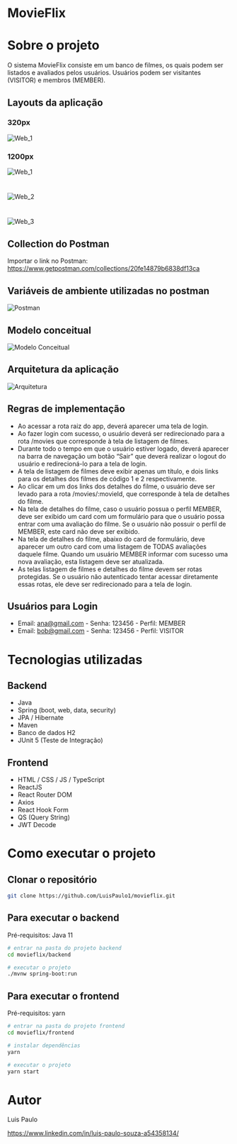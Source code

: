# MovieFlix

# Sobre o projeto

O sistema MovieFlix consiste em um banco de filmes, os quais podem ser listados e avaliados pelos usuários. Usuários podem ser visitantes (VISITOR) e membros (MEMBER).

## Layouts da aplicação

### 320px
![Web_1](https://github.com/LuisPaulo1/assets/blob/master/movieflix/320px.png)

### 1200px
![Web_1](https://github.com/LuisPaulo1/assets/blob/master/movieflix/home.png)
#
![Web_2](https://github.com/LuisPaulo1/assets/blob/master/movieflix/listagem-filmes.png)
#
![Web_3](https://github.com/LuisPaulo1/assets/blob/master/movieflix/detalhes-filme.png)

## Collection do Postman
Importar o link no Postman: https://www.getpostman.com/collections/20fe14879b6838df13ca

## Variáveis de ambiente utilizadas no postman
![Postman](https://github.com/LuisPaulo1/assets/blob/master/movieflix/vari%C3%A1veis-ambiente.png)

## Modelo conceitual
![Modelo Conceitual](https://github.com/LuisPaulo1/assets/blob/master/movieflix/diagrama-classes.png)

## Arquitetura da aplicação
![Arquitetura](https://github.com/LuisPaulo1/assets/blob/master/movieflix/arquitetura.png)

## Regras de implementação
- Ao acessar a rota raiz do app, deverá aparecer uma tela de login.
- Ao fazer login com sucesso, o usuário deverá ser redirecionado para a rota /movies que corresponde à tela de listagem de filmes.
- Durante todo o tempo em que o usuário estiver logado, deverá aparecer na barra de navegação um botão “Sair” que deverá realizar o logout do usuário e redirecioná-lo para a tela de login.
- A tela de listagem de filmes deve exibir apenas um título, e dois links para os detalhes dos filmes de código 1 e 2 respectivamente.
- Ao clicar em um dos links dos detalhes do filme, o usuário deve ser levado para a rota /movies/:movieId, que corresponde à tela de detalhes do filme.
- Na tela de detalhes do filme, caso o usuário possua o perfil MEMBER, deve ser exibido um card com um formulário para que o usuário possa entrar com uma avaliação do filme. Se o usuário não possuir o perfil de MEMBER, este card não deve ser exibido.
- Na tela de detalhes do filme, abaixo do card de formulário, deve aparecer um outro card com uma listagem de TODAS avaliações daquele filme. Quando um usuário MEMBER informar com sucesso uma nova avaliação, esta listagem deve ser atualizada.
- As telas listagem de filmes e detalhes do filme devem ser rotas protegidas. Se o usuário não autenticado tentar acessar diretamente essas rotas, ele deve ser redirecionado para a tela de login.

## Usuários para Login
- Email: ana@gmail.com - Senha: 123456 - Perfil: MEMBER
- Email: bob@gmail.com - Senha: 123456 - Perfil: VISITOR

# Tecnologias utilizadas
## Backend
- Java
- Spring (boot, web, data, security)
- JPA / Hibernate
- Maven
- Banco de dados H2
- JUnit 5 (Teste de Integração)

## Frontend
- HTML / CSS / JS / TypeScript
- ReactJS
- React Router DOM
- Axios
- React Hook Form
- QS (Query String)
- JWT Decode

# Como executar o projeto

## Clonar o repositório
```bash
git clone https://github.com/LuisPaulo1/movieflix.git
```

## Para executar o backend
Pré-requisitos: Java 11

```bash
# entrar na pasta do projeto backend
cd movieflix/backend

# executar o projeto
./mvnw spring-boot:run
```

## Para executar o frontend
Pré-requisitos: yarn

```bash
# entrar na pasta do projeto frontend
cd movieflix/frontend

# instalar dependências
yarn

# executar o projeto
yarn start
```

# Autor

Luis Paulo

https://www.linkedin.com/in/luis-paulo-souza-a54358134/
